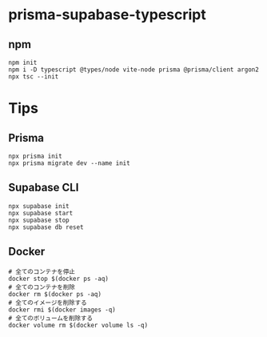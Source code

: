 # prisma-supabase-typescript

## npm

```shell
npm init
npm i -D typescript @types/node vite-node prisma @prisma/client argon2
npx tsc --init
```

# Tips

## Prisma

```shell
npx prisma init
npx prisma migrate dev --name init
```

## Supabase CLI

```shell
npx supabase init
npx supabase start
npx supabase stop
npx supabase db reset
```

## Docker

```shell
# 全てのコンテナを停止
docker stop $(docker ps -aq)
# 全てのコンテナを削除
docker rm $(docker ps -aq)
# 全てのイメージを削除する
docker rmi $(docker images -q)
# 全てのボリュームを削除する
docker volume rm $(docker volume ls -q)
```
